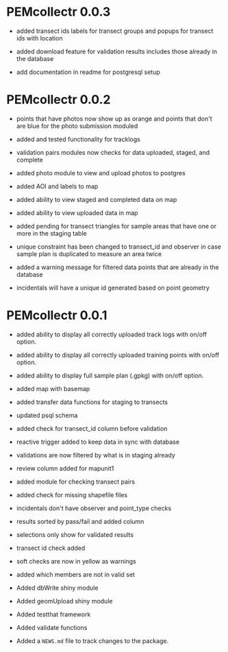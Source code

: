 # PEMcollectr 0.0.3

* added transect ids labels for transect groups and popups for transect ids 
with location 

* added download feature for validation results includes those already in 
the database

* add documentation in readme for postgresql setup

# PEMcollectr 0.0.2

* points that have photos now show up as orange and points that don't are blue 
for the photo submission moduled

* added and tested functionality for tracklogs

* validation pairs modules now checks for data uploaded, staged, and complete

* added photo module to view and upload photos to postgres

* added AOI and labels to map

* added ability to view staged and completed data on map

* added ability to view uploaded data in map

* added pending for transect triangles for sample areas that have one or 
more in the staging table

* unique constraint has been changed to transect_id and observer in case 
sample plan is duplicated to measure an area twice

* added a warning message for filtered data points that are already in the 
database

* incidentals will have a unique id generated based on point geometry

# PEMcollectr 0.0.1

* added ability to display all correctly uploaded track logs
with on/off option.

* added ability to display all correctly uploaded training points 
with on/off option.

* added ability to display full sample plan (.gpkg) with on/off option.

* added map with basemap

* added transfer data functions for staging to transects

* updated psql schema

* added check for transect_id column before validation

* reactive trigger added to keep data in sync with database

* validations are now filtered by what is in staging already

* review column added for mapunit1

* added module for checking transect pairs

* added check for missing shapefile files

* incidentals don't have observer and point_type checks

* results sorted by pass/fail and added column

* selections only show for validated results

* transect id check added

* soft checks are now in yellow as warnings

* added which members are not in valid set

* Added dbWrite shiny module

* Added geomUpload shiny module

* Added testthat framework

* Added validate functions

* Added a `NEWS.md` file to track changes to the package.
